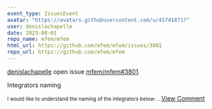 ```yaml
---
event_type: IssuesEvent
avatar: "https://avatars.githubusercontent.com/u/45741871?"
user: denislachapelle
date: 2023-08-01
repo_name: mfem/mfem
html_url: https://github.com/mfem/mfem/issues/3801
repo_url: https://github.com/mfem/mfem
---
```


<a href='https://github.com/denislachapelle' target='_blank'>denislachapelle</a> open issue <a href='https://github.com/mfem/mfem/issues/3801' target='_blank'>mfem/mfem#3801</a>.

<p>Integrators naming</p><small>I would like to understand the naming of the integrators below:...</small><a href='https://github.com/mfem/mfem/issues/3801' target='_blank'>View Comment</a>
